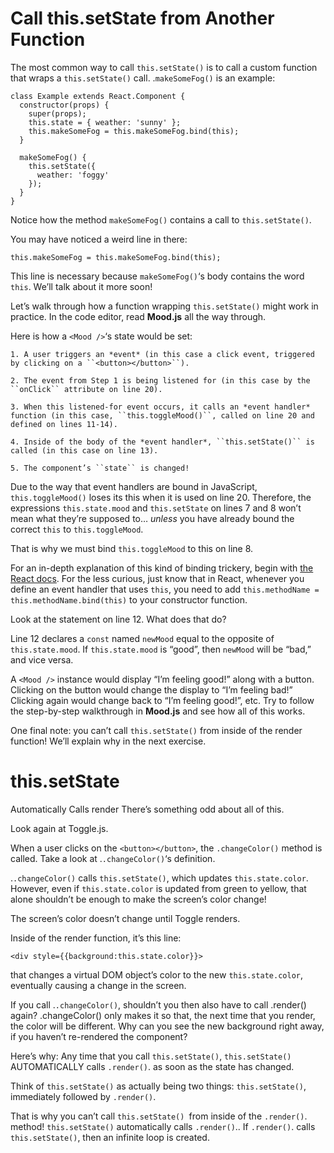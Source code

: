 # Call this.setState from Another Function

The most common way to call `this.setState()` is to call a custom function that wraps a `this.setState()` call. .`makeSomeFog()` is an example:

```
class Example extends React.Component {
  constructor(props) {
    super(props);
    this.state = { weather: 'sunny' };
    this.makeSomeFog = this.makeSomeFog.bind(this);
  }

  makeSomeFog() {
    this.setState({
      weather: 'foggy'
    });
  }
}
```

Notice how the method `makeSomeFog()` contains a call to ``this.setState()``.

You may have noticed a weird line in there:

```
this.makeSomeFog = this.makeSomeFog.bind(this);
```

This line is necessary because ``makeSomeFog()``‘s body contains the word ``this``. We’ll talk about it more soon!

Let’s walk through how a function wrapping ``this.setState()`` might work in practice. In the code editor, read **Mood.js** all the way through.

Here is how a ``<Mood />``‘s state would be set:

    1. A user triggers an *event* (in this case a click event, triggered by clicking on a ``<button></button>``).

    2. The event from Step 1 is being listened for (in this case by the ``onClick`` attribute on line 20).

    3. When this listened-for event occurs, it calls an *event handler* function (in this case, ``this.toggleMood()``, called on line 20 and defined on lines 11-14).

    4. Inside of the body of the *event handler*, ``this.setState()`` is called (in this case on line 13).

    5. The component’s ``state`` is changed!

Due to the way that event handlers are bound in JavaScript, ``this.toggleMood()`` loses its this when it is used on line 20. Therefore, the expressions ``this.state.mood`` and ``this.setState`` on lines 7 and 8 won’t mean what they’re supposed to… *unless* you have already bound the correct ``this`` to ``this.toggleMood``.

That is why we must bind ``this.toggleMood`` to this on line 8.

For an in-depth explanation of this kind of binding trickery, begin with [the React docs](https://facebook.github.io/react/docs/handling-events.html). For the less curious, just know that in React, whenever you define an event handler that uses ``this``, you need to add ``this.methodName = this.methodName.bind(this)`` to your constructor function.

Look at the statement on line 12. What does that do?

Line 12 declares a ``const`` named ``newMood`` equal to the opposite of ``this.state.mood``. If ``this.state.mood`` is “good”, then ``newMood`` will be “bad,” and vice versa.

A ``<Mood />`` instance would display “I’m feeling good!” along with a button. Clicking on the button would change the display to “I’m feeling bad!” Clicking again would change back to “I’m feeling good!”, etc. Try to follow the step-by-step walkthrough in **Mood.js** and see how all of this works.

One final note: you can’t call ``this.setState()`` from inside of the render function! We’ll explain why in the next exercise.

# this.setState 

Automatically Calls render
There’s something odd about all of this.

Look again at Toggle.js.

When a user clicks on the ``<button></button>``, the ``.changeColor()`` method is called. Take a look at .``.changeColor()``‘s definition.

.``.changeColor()`` calls ``this.setState()``, which updates `this.state.color`. However, even if `this.state.color` is updated from green to yellow, that alone shouldn’t be enough to make the screen’s color change!

The screen’s color doesn’t change until Toggle renders.

Inside of the render function, it’s this line:

```
<div style={{background:this.state.color}}>
```
that changes a virtual DOM object’s color to the new ``this.state.color``, eventually causing a change in the screen.

If you call .``.changeColor()``, shouldn’t you then also have to call .render() again? .changeColor() only makes it so that, the next time that you render, the color will be different. Why can you see the new background right away, if you haven’t re-rendered the component?

Here’s why: Any time that you call ``this.setState()``, ``this.setState()`` AUTOMATICALLY calls ``.render()``. as soon as the state has changed.

Think of ``this.setState()`` as actually being two things: ``this.setState()``, immediately followed by ``.render()``.

That is why you can’t call ``this.setState() ``from inside of the ``.render()``. method! ``this.setState()`` automatically calls ``.render()``.. If ``.render()``. calls ``this.setState()``, then an infinite loop is created.